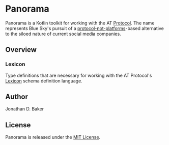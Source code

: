 # Panorama
Panorama is a Kotlin toolkit for working with the AT [Protocol](https://atproto.com/guides/overview).
The name represents Blue Sky's pursuit of a [protocol-not-platforms](https://knightcolumbia.org/content/protocols-not-platforms-a-technological-approach-to-free-speech)-based alternative to the siloed
nature of current social media companies.

## Overview

### Lexicon
Type definitions that are necessary for working with the AT Protocol's
[Lexicon](https://atproto.com/specs/lexicon#lexicon) schema definition language.

## Author
Jonathan D. Baker

## License
Panorama is released under the [MIT License]().